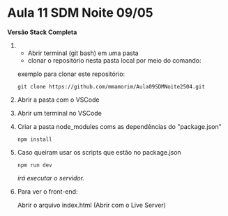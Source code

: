 # Aula 11 SDM Noite 09/05

**Versão Stack Completa**

1. - Abrir terminal (git bash) em uma pasta    
    - clonar o repositório nesta pasta local por meio do comando: 
     
    exemplo para clonar este repositório:

    `git clone https://github.com/mmamorim/Aula09SDMNoite2504.git`

2. Abrir a pasta com o VSCode

3. Abrir um terminal no VSCode

4. Criar a pasta node_modules coms as dependências do "package.json"

    `npm install`

5. Caso queiram usar os scripts que estão no package.json

    `npm run dev`

    _irá executar o servidor._

6. Para ver o front-end:

    Abrir o arquivo index.html (Abrir com o Live Server)